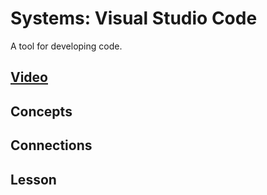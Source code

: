 # Systems: Visual Studio Code
A tool for developing code.

## [Video]()

## Concepts

## Connections

## Lesson
